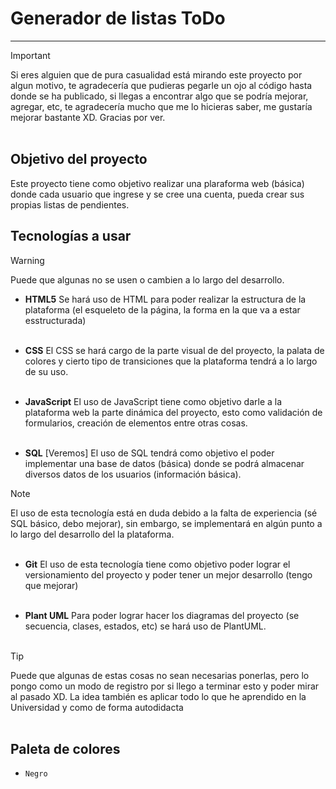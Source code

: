 # Generador de listas ToDo
----------------

>[!IMPORTANT]
>Si eres alguien que de pura casualidad está mirando este proyecto por algun motivo, te agradecería que pudieras pegarle un ojo al código hasta donde se ha publicado, si llegas a encontrar algo que se podría mejorar, agregar, etc, te agradecería mucho que me lo hicieras saber, me gustaría mejorar bastante XD. Gracias por ver.<br><br>

## Objetivo del proyecto
Este proyecto tiene como objetivo realizar una plaraforma web (básica) donde cada usuario que ingrese y se cree una cuenta, pueda crear sus propias listas de pendientes.<br>

## Tecnologías a usar

>[!WARNING]
>Puede que algunas no se usen o cambien a lo largo del desarrollo.

* **HTML5**
Se hará uso de HTML para poder realizar la estructura de la plataforma (el esqueleto de la página, la forma en la que va a estar esstructurada)<br><br>

* **CSS**
El CSS se hará cargo de la parte visual de del proyecto, la palata de colores y cierto tipo de transiciones que la plataforma tendrá a lo largo de su uso.<br><br>

* **JavaScript**
El uso de JavaScript tiene como objetivo darle a la plataforma web la parte dinámica del proyecto, esto como validación de formularios, creación de elementos entre otras cosas.<br><br>

* **SQL** [Veremos]
El uso de SQL tendrá como objetivo el poder implementar una base de datos (básica) donde se podrá almacenar diversos datos de los usuarios (información básica).
> [!NOTE]
> El uso de esta tecnología está en duda debido a la falta de experiencia (sé SQL básico, debo mejorar), sin embargo, se implementará en algún punto a lo largo del desarrollo del la plataforma.<br><br>

* **Git**
El uso de esta tecnología tiene como objetivo poder lograr el versionamiento del proyecto y poder tener un mejor desarrollo (tengo que mejorar)<br><br>

* **Plant UML**
Para poder lograr hacer los diagramas del proyecto (se secuencia, clases, estados, etc) se hará uso de PlantUML.<br><br>

>[!TIP]
>Puede que algunas de estas cosas no sean necesarias ponerlas, pero lo pongo como un modo de registro por si llego a terminar esto y poder mirar al pasado XD. La idea también es aplicar todo lo que he aprendido en la Universidad y como de forma autodidacta<br><br>

## Paleta de colores
* `Negro`<br><br>